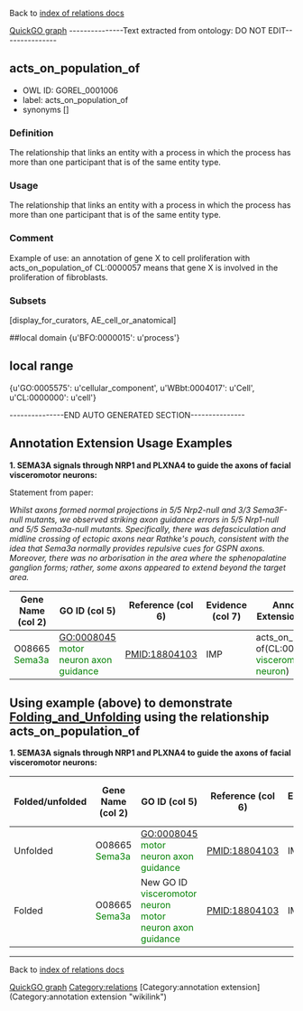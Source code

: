 Back to [index of relations docs](https://github.com/geneontology/annotation_extensions/tree/master/doc)

[QuickGO graph](www.ebi.ac.uk/QuickGO/AnnotationExtensionRelations.html)
---------------Text extracted from ontology: DO NOT EDIT---------------

## acts_on_population_of
* OWL ID: GOREL_0001006
* label: acts_on_population_of
* synonyms
[]

### Definition
The relationship that links an entity with a process in which the process has more than one participant that is of the same entity type.

### Usage
The relationship that links an entity with a process in which the process has more than one participant that is of the same entity type.

### Comment
Example of use: an annotation of gene X to cell proliferation with acts_on_population_of CL:0000057 means that gene X is involved in the proliferation of fibroblasts.

### Subsets
[display_for_curators, AE_cell_or_anatomical]

##local domain
{u'BFO:0000015': u'process'}

## local range
{u'GO:0005575': u'cellular_component', u'WBbt:0004017': u'Cell', u'CL:0000000': u'cell'}

---------------END AUTO GENERATED SECTION---------------













Annotation Extension Usage Examples
-----------------------------------

**1. SEMA3A signals through NRP1 and PLXNA4 to guide the axons of facial visceromotor neurons:**

Statement from paper:

*Whilst axons formed normal projections in 5/5 Nrp2-null and 3/3 Sema3F-null mutants, we observed striking axon guidance errors in 5/5 Nrp1-null and 5/5 Sema3a-null mutants. Specifically, there was defasciculation and midline crossing of ectopic axons near Rathke's pouch, consistent with the idea that Sema3a normally provides repulsive cues for GSPN axons. Moreover, there was no arborisation in the area where the sphenopalatine ganglion forms; rather, some axons appeared to extend beyond the target area.*

| Gene Name (col 2)                              | GO ID (col 5)                                                            | Reference (col 6) | Evidence (col 7) | Annotation Extension (col 16)                                                            |
|------------------------------------------------|--------------------------------------------------------------------------|-------------------|------------------|------------------------------------------------------------------------------------------|
| O08665 <span style="color:green">Sema3a</span> | <GO:0008045> <span style="color:green">motor neuron axon guidance</span> | <PMID:18804103>   | IMP              | acts\_on\_population of(CL:0005025 <span style="color:green">visceromotor neuron</span>) |

Using example (above) to demonstrate [Folding\_and\_Unfolding](http://wiki.geneontology.org/index.php/Folding_and_Unfolding)
using the relationship acts\_on\_population\_of
-----------------------------------------------------------------------------------------------------------------------------------------------------

**1. SEMA3A signals through NRP1 and PLXNA4 to guide the axons of facial visceromotor neurons:**

| Folded/unfolded | Gene Name (col 2)                              | GO ID (col 5)                                                                             | Reference (col 6) | Evidence (col 7) | Annotation Extension (col 16)                                                            | Parent terms of new folded GO term                                            |
|-----------------|------------------------------------------------|-------------------------------------------------------------------------------------------|-------------------|------------------|------------------------------------------------------------------------------------------|-------------------------------------------------------------------------------|
| Unfolded        | O08665 <span style="color:green">Sema3a</span> | <GO:0008045> <span style="color:green">motor neuron axon guidance</span>                  | <PMID:18804103>   | IMP              | acts\_on\_population of(CL:0005025 <span style="color:green">visceromotor neuron</span>) |                                                                               |
| Folded          | O08665 <span style="color:green">Sema3a</span> | New GO ID <span style="color:green">visceromotor neuron motor neuron axon guidance</span> | <PMID:18804103>   | IMP              |                                                                                          | is\_a <GO:0008045> <span style="color:red"> motor neuron axon guidance</span> |

------------------------------------------------------------------------

Back to [index of relations docs](https://github.com/geneontology/annotation_extensions/tree/master/doc)

[QuickGO graph](www.ebi.ac.uk/QuickGO/AnnotationExtensionRelations.html)
<Category:relations> [Category:annotation extension](Category:annotation extension "wikilink")
